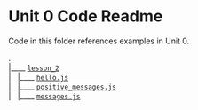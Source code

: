 # Unit 0 Code Readme

Code in this folder references examples in Unit 0.

.  
|____ [`lesson_2`](./Unit_0/lesson_2/)  
| &nbsp; |____ [`hello.js`](./Unit_0/lesson_2/hello.js)  
| &nbsp; |____ [`positive_messages.js`](./Unit_0/lesson_2/positive_messages.js)  
| &nbsp; |____ [`messages.js`](./Unit_0/lesson_2/messages.js)  
